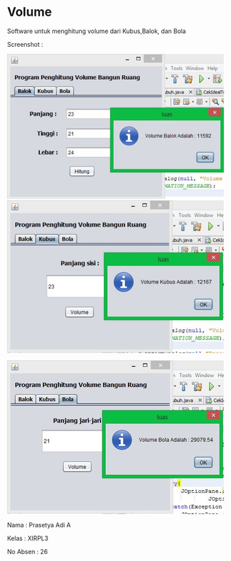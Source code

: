# Volume

Software untuk menghitung volume dari Kubus,Balok, dan Bola

Screenshot : 

![](https://github.com/Isolasim4n/Volume/blob/master/Volume-a.JPG)
![](https://github.com/Isolasim4n/Volume/blob/master/Volume-b.JPG)

![](https://github.com/Isolasim4n/Volume/blob/master/Volume-c.JPG)

Nama : Prasetya Adi A 

Kelas : XIRPL3 

No Absen : 26 
